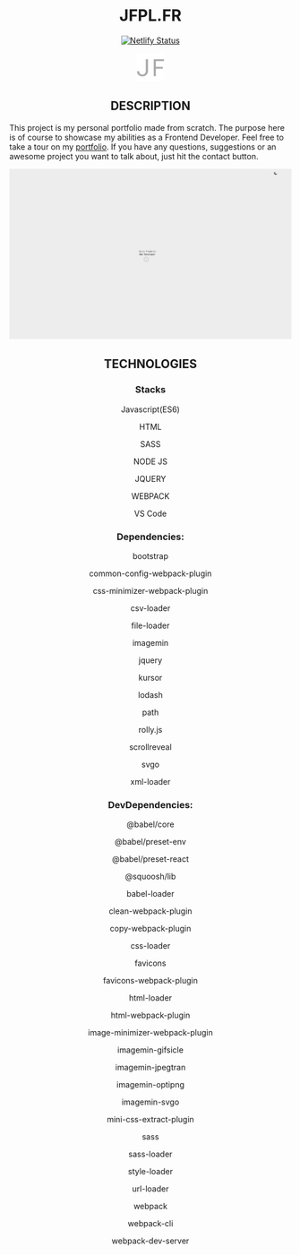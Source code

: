 <div align="center">
<h1>JFPL.FR</h1>
</div>

<p align="center">
  <a href="https://app.netlify.com/sites/jfpl/deploys" target="_blank">
    <img src="https://api.netlify.com/api/v1/badges/0cfda704-c61d-425f-9fa7-bf56516934b0/deploy-status" alt="Netlify Status" />
  </a>
</p>

<div align="center">
<img alt="logo" src="https://github.com/thateflondon/v1.0/blob/e9e31440ddd9a82d4ced3ab416a566b936d47e4b/assets/images/logo.png" width="50" height="50"/>
</div>

<div align="center">
<h2>DESCRIPTION</h2>
</div>

This project is my personal portfolio made from scratch. The purpose here is of course to showcase my abilities as a Frontend Developer. Feel free to take a tour on my [portfolio](https://www.jfpl.fr). If you have any questions, suggestions or an awesome project you want to talk about, just hit the contact button.

<div align="center">
<img alt="demo" src="https://github.com/thateflondon/v1.0/blob/a7799c21dcf86e9fb956f42c269d0e371919f1a3/assets/images/demo.png"/>
</div>

<div align="center">
<h2>TECHNOLOGIES</h2>
</div>

<div align="center">
<h3>Stacks</h3>
</div>

<div align="center">
<p>Javascript(ES6)</p>
<p>HTML</p>
<p>SASS</p>
<p>NODE JS</p>
<p>JQUERY</p>
<p>WEBPACK</p>
<p>VS Code</p>
</div>

<div align="center">
<h3>Dependencies:</h3>
</div>

<div align="center">
<p>bootstrap</p>
<p>common-config-webpack-plugin</p>
<p>css-minimizer-webpack-plugin</p>
<p>csv-loader</p>
<p>file-loader</p>
<p>imagemin</p>
<p>jquery</p>
<p>kursor</p>
<p>lodash</p>
<p>path</p>
<p>rolly.js</p>
<p>scrollreveal</p>
<p>svgo</p>
<p>xml-loader</p>
</div>

<div align="center">
<h3>DevDependencies:</h3>
</div>

<div align="center">
<p>@babel/core</p>
<p>@babel/preset-env</p>
<p>@babel/preset-react</p>
<p>@squoosh/lib</p>
<p>babel-loader</p>
<p>clean-webpack-plugin</p>
<p>copy-webpack-plugin</p>
<p>css-loader</p>
<p>favicons</p>
<p>favicons-webpack-plugin</p>
<p>html-loader</p>
<p>html-webpack-plugin</p>
<p>image-minimizer-webpack-plugin</p>
<p>imagemin-gifsicle</p>
<p>imagemin-jpegtran</p>
<p>imagemin-optipng</p>
<p>imagemin-svgo</p>
<p>mini-css-extract-plugin</p>
<p>sass</p>
<p>sass-loader</p>
<p>style-loader</p>
<p>url-loader</p>
<p>webpack</p>
<p>webpack-cli</p>
<p>webpack-dev-server</p>
</div>
